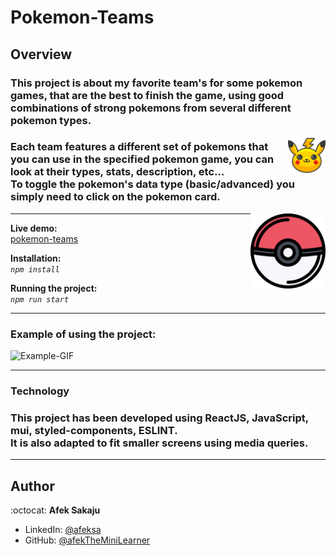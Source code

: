 # Pokemon-Teams

## Overview

### This project is about my favorite team's for some pokemon games, that are the best to finish the game, using good combinations of strong pokemons from several different pokemon types.<br />

<img src="./readme-resources/pikachu.png" width=60px height=60px align="right">

### Each team features a different set of pokemons that you can use in the specified pokemon game, you can look at their types, stats, description, etc...<br />To toggle the pokemon's data type (basic/advanced) you simply need to click on the pokemon card. <br />

<img src="./readme-resources/pokeball.png" width=120px height=120px align="right">

---

**Live demo:**</br>[pokemon-teams](http://afektheminilearner.github.io/pokemon-teams)

**Installation:**</br>
_`npm install`_

**Running the project:**</br>
_`npm run start`_

---

### **Example of using the project:**

![Example-GIF](./readme-resources/project-gif.gif)

---

### **Technology**

### This project has been developed using ReactJS, JavaScript, mui, styled-components, ESLINT.<br />It is also adapted to fit smaller screens using media queries.<br />

---

## Author

:octocat: **Afek Sakaju**

- LinkedIn: [@afeksa](https://www.linkedin.com/in/afeksa/)
- GitHub: [@afekTheMiniLearner](https://github.com/afekTheMiniLearner)
